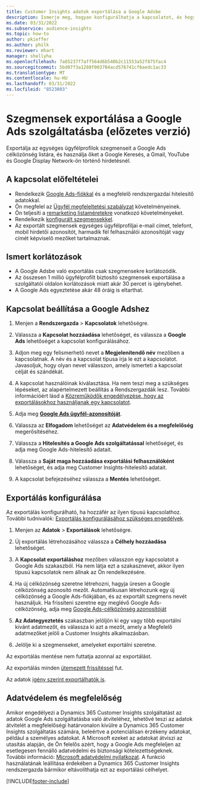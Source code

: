 ```yaml
---
title: Customer Insights adatok exportálása a Google Adsbe
description: Ismerje meg, hogyan konfigurálhatja a kapcsolatot, és hogyan exportálhatja a Google Adsbe.
ms.date: 03/31/2022
ms.subservice: audience-insights
ms.topic: how-to
author: pkieffer
ms.author: philk
ms.reviewer: mhart
manager: shellyha
ms.openlocfilehash: 7a85237f7aff564d6b540b2c11553a52f875fac4
ms.sourcegitcommit: 5bd07f3a1288f003704acd576741cf6aedc1ac33
ms.translationtype: MT
ms.contentlocale: hu-HU
ms.lasthandoff: 03/31/2022
ms.locfileid: "8523803"
---
```

# <a name="export-segments-to-google-ads-preview"></a>Szegmensek exportálása a Google Ads szolgáltatásba (előzetes verzió)

Exportálja az egységes ügyfélprofilok szegmenseit a Google Ads célközönség listára, és használja őket a Google Keresés, a Gmail, YouTube és Google Display Network-ön történő hirdetésnél. 


## <a name="prerequisites-for-connection"></a>A kapcsolat előfeltételei

-   Rendelkezik [Google Ads-fiókkal](https://ads.google.com/) és a megfelelő rendszergazdai hitelesítő adatokkal.
-   Ön megfelel az [Ügyfél megfeleltetési szabályzat](https://support.google.com/adspolicy/answer/6299717) követelményeinek.
-   Ön teljesíti a [remarketing listaméretekre](https://support.google.com/google-ads/answer/7558048) vonatkozó követelményeket.
-   Rendelkezik [konfigurált szegmensekkel](segments.md).
-   Az exportált szegmensek egységes ügyfélprofiljai e-mail címet, telefont, mobil hirdetői azonosítót, harmadik fél felhasználói azonosítóját vagy címét képviselő mezőket tartalmaznak.

## <a name="known-limitations"></a>Ismert korlátozások

- A Google Adsbe való exportálás csak szegmensekre korlátozódik.
- Az összesen 1 millió ügyfélprofilt biztosító szegmensek exportálása a szolgáltatói oldalon korlátozások miatt akár 30 percet is igénybehet. 
- A Google Ads egyeztetése akár 48 óráig is eltarthat.

## <a name="set-up-connection-to-google-ads"></a>Kapcsolat beállítása a Google Adshez

1. Menjen a **Rendszergazda** > **Kapcsolatok** lehetőségre.

1. Válassza a **Kapcsolat hozzáadása** lehetőséget, és válassza a **Google Ads** lehetőséget a kapcsolat konfigurálásához.

1. Adjon meg egy felismerhető nevet a **Megjelenítendő név** mezőben a kapcsolatnak. A név és a kapcsolat típusa írja le ezt a kapcsolatot. Javasoljuk, hogy olyan nevet válasszon, amely ismerteti a kapcsolat célját és szándékát.

1. A kapcsolat használóinak kiválasztása. Ha nem teszi meg a szükséges lépéseket, az alapértelmezett beállítás a Rendszergazdák lesz. További információért lásd a [Közreműködők engedélyezése, hogy az exportálásokhoz használjanak egy kapcsolatot](connections.md#allow-contributors-to-use-a-connection-for-exports).

1. Adja meg **[Google Ads ügyfél-azonosítóját](https://support.google.com/google-ads/answer/1704344)**.

1. Válassza az **Elfogadom** lehetőséget az **Adatvédelem és a megfelelőség** megerősítéséhez.

1. Válassza a **Hitelesítés a Google Ads szolgáltatással** lehetőséget, és adja meg Google Ads-hitelesítő adatait.

1. Válassza a **Saját maga hozzáadása exportálási felhasználóként** lehetőséget, és adja meg Customer Insights-hitelesítő adatait.

1. A kapcsolat befejezéséhez válassza a **Mentés** lehetőséget. 

## <a name="configure-an-export"></a>Exportálás konfigurálása

Az exportálás konfigurálható, ha hozzáfér az ilyen típusú kapcsolathoz. További tudnivalók: [Exportálás konfigurálásához szükséges engedélyek](export-destinations.md#set-up-a-new-export).

1. Menjen az **Adatok** > **Exportálások** lehetőségre.

1. Új exportálás létrehozásához válassza a **Célhely hozzáadása** lehetőséget.

1. A **Kapcsolat exportáláshoz** mezőben válasszon egy kapcsolatot a Google Ads szakaszból. Ha nem látja ezt a szakasznevet, akkor ilyen típusú kapcsolatok nem állnak az Ön rendelkezésére.

1. Ha új célközönség szeretne létrehozni, hagyja üresen a Google célközönség azonosító mezőt. Automatikusan létrehozunk egy új célközönség a Google Ads-fiókjában, és az exportált szegmens nevét használjuk. Ha frissíteni szeretne egy meglévő Google Ads-célközönség, adja meg [Google Ads-célközönség azonosítóját](https://support.google.com/google-ads/answer/7558048?hl=en#:~:text=Audience%20lists%20is%20a%20section,Display%20Network%20through%20remarketing%20campaigns.)

1. **Az Adategyeztetés** szakaszban jelöljön ki egy vagy több exportálni kívánt adatmezőt, és válassza ki azt a mezőt, amely a Megfelelő adatmezőket jelöli a Customer Insights alkalmazásban.

1. Jelölje ki a szegmenseket, amelyeket exportálni szeretne. 

Az exportálás mentése nem futtatja azonnal az exportálást.

Az exportálás minden [ütemezett frissítéssel](system.md#schedule-tab) fut. 

Az adatok [igény szerint exportálhatók is](export-destinations.md#run-exports-on-demand). 

## <a name="data-privacy-and-compliance"></a>Adatvédelem és megfelelőség

Amikor engedélyezi a Dynamics 365 Customer Insights szolgáltatást az adatok Google Ads szolgáltatásba való átviteléhez, lehetővé teszi az adatok átvitelét a megfelelőségi határvonalon kívülre a Dynamics 365 Customer Insights szolgáltatás számára, beleértve a potenciálisan érzékeny adatokat, például a személyes adatokat. A Microsoft ezeket az adatokat átviszi az utasítás alapján, de Ön felelős azért, hogy a Google Ads megfeleljen az esetlegesen fennálló adatvédelmi és biztonsági kötelezettségeknek. További információ: [Microsoft adatvédelmi nyilatkozat](https://go.microsoft.com/fwlink/?linkid=396732).
A funkció használatának leállítása érdekében a Dynamics 365 Customer Insights rendszergazda bármikor eltávolíthatja ezt az exportálási célhelyet.


[!INCLUDE[footer-include](../includes/footer-banner.md)]
